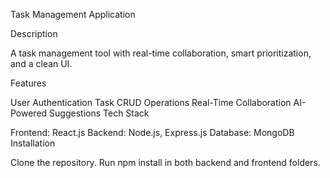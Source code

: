 Task Management Application

Description

A task management tool with real-time collaboration, smart prioritization, and a clean UI.

Features

User Authentication
Task CRUD Operations
Real-Time Collaboration
AI-Powered Suggestions
Tech Stack

Frontend: React.js
Backend: Node.js, Express.js
Database: MongoDB
Installation

Clone the repository.
Run npm install in both backend and frontend folders.
